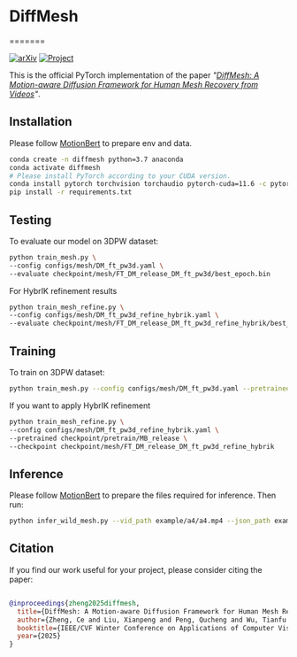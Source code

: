 
# DiffMesh
=======

[![arXiv](https://img.shields.io/badge/arXiv-2210.06551-b31b1b.svg)](https://arxiv.org/pdf/2303.13397) <a href="https://zczcwh.github.io/diffmesh_page/"><img alt="Project" src="https://img.shields.io/badge/-Project%20Page-lightgrey?logo=Google%20Chrome&color=informational&logoColor=white"></a> 

This is the official PyTorch implementation of the paper *"[DiffMesh: A Motion-aware Diffusion Framework for Human Mesh Recovery from Videos](https://arxiv.org/pdf/2303.13397.pdf)"*.



## Installation
Please follow [MotionBert](https://github.com/Walter0807/MotionBERT) to prepare env and data. 

```bash
conda create -n diffmesh python=3.7 anaconda
conda activate diffmesh
# Please install PyTorch according to your CUDA version.
conda install pytorch torchvision torchaudio pytorch-cuda=11.6 -c pytorch -c nvidia
pip install -r requirements.txt
```

## Testing 

To evaluate our model on 3DPW dataset:
``` bash
python train_mesh.py \
--config configs/mesh/DM_ft_pw3d.yaml \
--evaluate checkpoint/mesh/FT_DM_release_DM_ft_pw3d/best_epoch.bin 
```

For HybrIK refinement results
``` bash
python train_mesh_refine.py \
--config configs/mesh/DM_ft_pw3d_refine_hybrik.yaml \
--evaluate checkpoint/mesh/FT_DM_release_DM_ft_pw3d_refine_hybrik/best_epoch.bin
```


## Training

To train on 3DPW dataset: 
``` bash
python train_mesh.py --config configs/mesh/DM_ft_pw3d.yaml --pretrained checkpoint/pretrain/MB_release --checkpoint checkpoint/mesh/FT_DM_release_DM_ft_pw3d
```

If you want to apply   HybrIK refinement
``` bash
python train_mesh_refine.py \
--config configs/mesh/DM_ft_pw3d_refine_hybrik.yaml \
--pretrained checkpoint/pretrain/MB_release \
--checkpoint checkpoint/mesh/FT_DM_release_DM_ft_pw3d_refine_hybrik
```

## Inference
Please follow [MotionBert](https://github.com/Walter0807/MotionBERT) to prepare the files required for inference. 
Then run:
``` bash
python infer_wild_mesh.py --vid_path example/a4/a4.mp4 --json_path example/a4/alphapose-a4.json --out_path example/a4/output --clip_len 16
```

## Citation

If you find our work useful for your project, please consider citing the paper:

```bibtex

@inproceedings{zheng2025diffmesh,
  title={DiffMesh: A Motion-aware Diffusion Framework for Human Mesh Recovery from Videos},
  author={Zheng, Ce and Liu, Xianpeng and Peng, Qucheng and Wu, Tianfu and Wang, Pu and Chen, Chen},
  booktitle={IEEE/CVF Winter Conference on Applications of Computer Vision (WACV) },
  year={2025}
}
```

